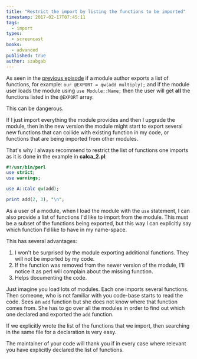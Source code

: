```yaml
---
title: "Restrict the import by listing the functions to be imported"
timestamp: 2017-02-17T07:45:11
tags:
  - import
types:
  - screencast
books:
  - advanced
published: true
author: szabgab
---
```



As seen in the [previous episode](/import) if a module author exports a list of functions, for example:
`our @EXPORT = qw(add multiply);` and if the module user loads the module using `use Module::Name;`
then the user will get **all** the functions listed in the `@EXPORT` array.

This can be dangerous.


<slidecast file="advanced-perl/libraries-and-modules/restrict-the-import" youtube="cbZoVOAVkgA" />

If I just import everything the module provides and then I upgrade the module, then
in the new version the module might start to export several new functions that can collide
with existing function in my code, or functions that are being imported from other modules.

That's why I always recommend to restrict the list of functions one imports as it is done in the
example in **calca_2.pl**:

```perl
#!/usr/bin/perl
use strict;
use warnings;

use A::Calc qw(add);

print add(2, 3), "\n";
```

As a user of a module, when I load the module with the `use` statement, I can also
provide a list of functions I'd like to import from the module. This must be a subset of the
functions being exported, but this way I can explicitly say which function I'd like to have
in my name-space.

This has several advantages:

<ol>
  <li>I won't be surprised by the module exporting additional functions. They will not be imported by my code.</li>
  <li>If the function was removed from the newer version of the module, I'll notice it as perl will complain about the missing function.</li>
  <li>Helps documenting the code.</li>
</ol>

Just imagine you load lots of modules. Each one imports several functions. Then someone, who is not familiar with you code-base
starts to read the code. Sees an `add` function but she does not know where that function comes from. She has to go over all
the modules in order to find out which one declared and exported the `add` function.

If we explicitly wrote the list of the functions that we import, then searching in the same file for a declaration
is very easy.

The maintainer of your code will thank you if in every case where relevant you have explicitly declared the list of
functions.

